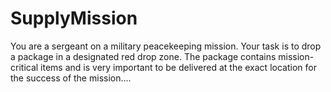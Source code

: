 # SupplyMission
You are a sergeant on a military peacekeeping mission. Your task is to drop a package in a
designated red drop zone. The package contains mission-critical items and is very important
to be delivered at the exact location for the success of the mission....
